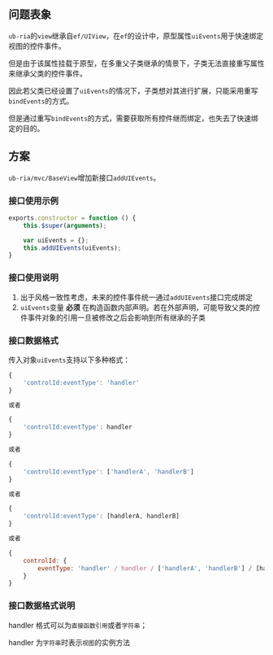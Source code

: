 ## 问题表象
`ub-ria`的`view`继承自`ef/UIView`，在`ef`的设计中，原型属性`uiEvents`用于快速绑定视图的控件事件。

但是由于该属性挂载于原型，在多重父子类继承的情景下，子类无法直接重写属性来继承父类的控件事件。

因此若父类已经设置了`uiEvents`的情况下，子类想对其进行扩展，只能采用重写`bindEvents`的方式。

但是通过重写`bindEvents`的方式，需要获取所有控件继而绑定，也失去了快速绑定的目的。

## 方案
`ub-ria/mvc/BaseView`增加新接口`addUIEvents`。

### 接口使用示例
```javascript
exports.constructor = function () {
    this.$super(arguments);

    var uiEvents = {};
    this.addUIEvents(uiEvents);
}
```

### 接口使用说明
1. 出于风格一致性考虑，未来的控件事件统一通过`addUIEvents`接口完成绑定
2. `uiEvents`变量 **必须** 在构造函数内部声明。若在外部声明，可能导致父类的控件事件对象的引用一旦被修改之后会影响到所有继承的子类

### 接口数据格式
传入对象`uiEvents`支持以下多种格式：

```javascript
{
    'controlId:eventType': 'handler'
}

或者

{
    'controlId:eventType': handler
}

或者

{
    'controlId:eventType': ['handlerA', 'handlerB']
}

或者

{
    'controlId:eventType': [handlerA, handlerB]
}

或者

{
    controlId: {
        eventType: 'handler' / handler / ['handlerA', 'handlerB'] / [handlerA, handlerB]
    }
}
```

### 接口数据格式说明
handler 格式可以为`直接函数引用`或者`字符串`；

handler 为`字符串`时表示`视图`的实例方法